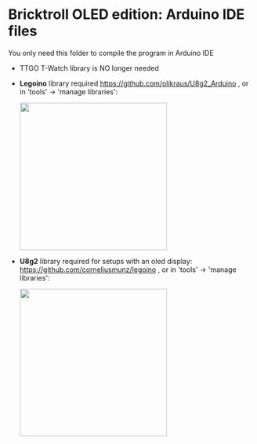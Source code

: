 #  Bricktroll OLED edition: Arduino IDE files

You only need this folder to compile the program in Arduino IDE
* TTGO T-Watch library is NO longer needed
* __Legoino__ library required https://github.com/olikraus/U8g2_Arduino , or in 'tools' -> 'manage libraries':
  
  <img src=https://github.com/user-attachments/assets/894f78d3-03f3-480a-bf9e-33ee1701a45b width=300px>
* __U8g2__ library required for setups with an oled display: https://github.com/corneliusmunz/legoino , or in 'tools' -> 'manage libraries':
  
  <img src=https://github.com/user-attachments/assets/08c312b9-a54a-45d4-8133-1fceb665833f width=300px>
